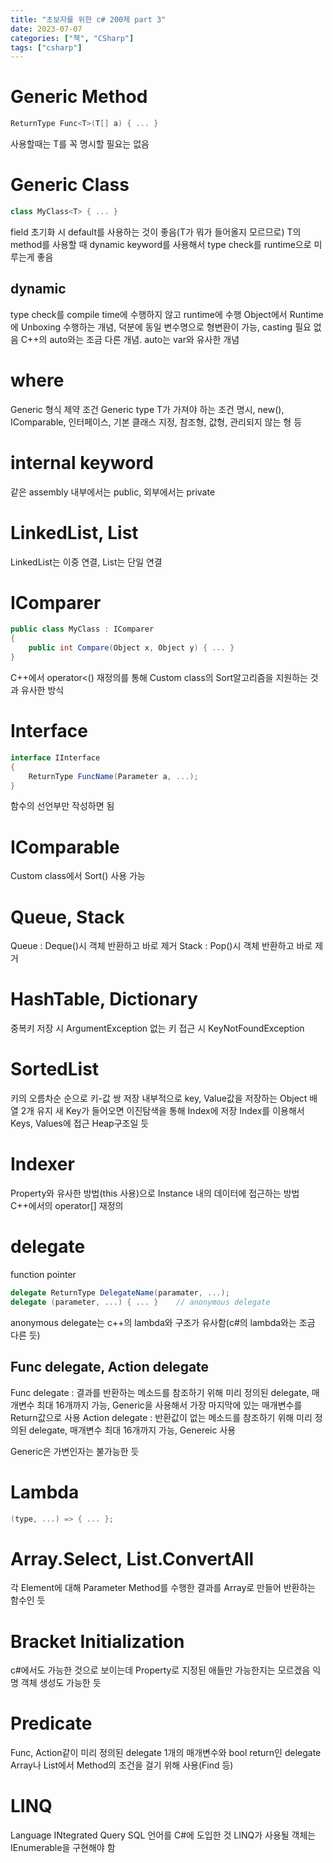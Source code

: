 ```yaml
---
title: "초보자를 위한 c# 200제 part 3"
date: 2023-07-07
categories: ["책", "CSharp"]
tags: ["csharp"]
---
```

# Generic Method
```csharp
ReturnType Func<T>(T[] a) { ... }
```
사용할때는 T를 꼭 명시할 필요는 없음

# Generic Class
```csharp
class MyClass<T> { ... }
```
field 초기화 시 default를 사용하는 것이 좋음(T가 뭐가 들어올지 모르므로)
T의 method를 사용할 때 dynamic keyword를 사용해서 type check를 runtime으로 미루는게 좋음

## dynamic
type check를 compile time에 수행하지 않고 runtime에 수행
Object에서 Runtime에 Unboxing 수행하는 개념, 덕분에 동일 변수명으로 형변환이 가능, casting 필요 없음
C++의 auto와는 조금 다른 개념. auto는 var와 유사한 개념

# where
Generic 형식 제약 조건
Generic type T가 가져야 하는 조건 명시, new(), IComparable, 인터페이스, 기본 클래스 지정, 참조형, 값형, 관리되지 않는 형 등

# internal keyword
같은 assembly 내부에서는 public, 외부에서는 private

# LinkedList, List
LinkedList는 이중 연결, List는 단일 연결

# IComparer
```csharp
public class MyClass : IComparer
{
	public int Compare(Object x, Object y) { ... }
}
```
C++에서 operator<() 재정의를 통해 Custom class의 Sort알고리즘을 지원하는 것과 유사한 방식

# Interface
```csharp
interface IInterface
{
	ReturnType FuncName(Parameter a, ...);
}
```
함수의 선언부만 작성하면 됨

# IComparable
Custom class에서 Sort() 사용 가능

# Queue, Stack
Queue : Deque()시 객체 반환하고 바로 제거
Stack : Pop()시 객체 반환하고 바로 제거

# HashTable, Dictionary
중복키 저장 시 ArgumentException
없는 키 접근 시 KeyNotFoundException

# SortedList
키의 오름차순 순으로 키-값 쌍 저장
내부적으로 key, Value값을 저장하는 Object 배열 2개 유지
새 Key가 들어오면 이진탐색을 통해 Index에 저장
Index를 이용해서 Keys, Values에 접근
Heap구조일 듯

# Indexer
Property와 유사한 방법(this 사용)으로 Instance 내의 데이터에 접근하는 방법
C++에서의 operator[] 재정의

# delegate
function pointer
```csharp
delegate ReturnType DelegateName(paramater, ...);
delegate (parameter, ...) { ... }    // anonymous delegate
```
anonymous delegate는 c++의 lambda와 구조가 유사함(c#의 lambda와는 조금 다른 듯)

## Func delegate, Action delegate
Func delegate : 결과를 반환하는 메소드를 참조하기 위해 미리 정의된 delegate, 매개변수 최대 16개까지 가능, Generic을 사용해서 가장 마지막에 있는 매개변수를 Return값으로 사용
Action delegate : 반환값이 없는 메소드를 참조하기 위해 미리 정의된 delegate, 매개변수 최대 16개까지 가능, Genereic 사용

Generic은 가변인자는 불가능한 듯

# Lambda
```csharp
(type, ...) => { ... };
```

# Array.Select, List.ConvertAll
각 Element에 대해 Parameter Method를 수행한 결과를 Array로 만들어 반환하는 함수인 듯

# Bracket Initialization
c#에서도 가능한 것으로 보이는데 Property로 지정된 애들만 가능한지는 모르겠음
익명 객체 생성도 가능한 듯

# Predicate
Func, Action같이 미리 정의된 delegate
1개의 매개변수와 bool return인 delegate
Array나 List에서 Method의 조건을 걸기 위해 사용(Find 등)

# LINQ
Language INtegrated Query
SQL 언어를 C#에 도입한 것
LINQ가 사용될 객체는 IEnumerable을 구현해야 함